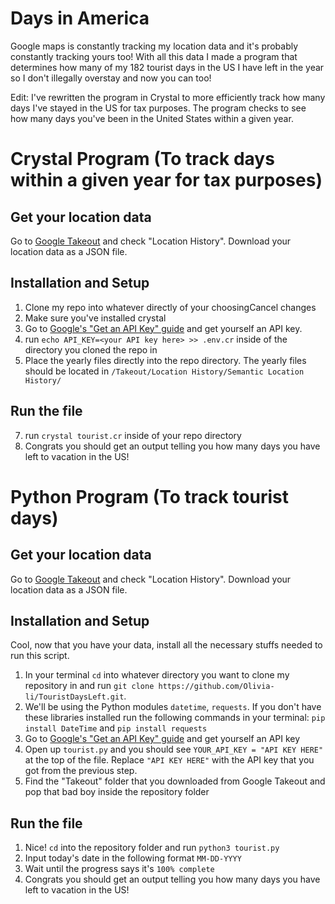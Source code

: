 # Days in America
Google maps is constantly tracking my location data and it's probably constantly tracking yours too! With all this data I made a program that determines how many of my 182 tourist days in the US I have left in the year so I don't illegally overstay and now you can too! 

Edit: I've rewritten the program in Crystal to more efficiently track how many days I've stayed in the US for tax purposes. The program checks to see how many days you've been in the United States within a given year. 

# Crystal Program (To track days within a given year for tax purposes)

## Get your location data
Go to [Google Takeout](https://takeout.google.com/settings/takeout) and check "Location History". Download your location data as a JSON file. 

## Installation and Setup
1) Clone my repo into whatever directly of your choosingCancel changes
2) Make sure you've installed crystal
3) Go to [Google's "Get an API Key" guide](https://developers.google.com/places/web-service/get-api-key) and get yourself an API key. 
4) run `echo API_KEY=<your API key here> >> .env.cr` inside of the directory you cloned the repo in
5) Place the yearly files directly into the repo directory. The yearly files should be located in `/Takeout/Location History/Semantic Location History/`

## Run the file
7) run `crystal tourist.cr` inside of your repo directory
8) Congrats you should get an output telling you how many days you have left to vacation in the US!


# Python Program (To track tourist days)

## Get your location data
Go to [Google Takeout](https://takeout.google.com/settings/takeout) and check "Location History". Download your location data as a JSON file. 

## Installation and Setup
Cool, now that you have your data, install all the necessary stuffs needed to run this script. 
1) In your terminal `cd` into whatever directory you want to clone my repository in and run `git clone https://github.com/Olivia-li/TouristDaysLeft.git`. 
2) We'll be using the Python modules `datetime`, `requests`. If you don't have these libraries installed run the following commands in your terminal: `pip install DateTime` and `pip install requests`
3) Go to [Google's "Get an API Key" guide](https://developers.google.com/places/web-service/get-api-key) and get yourself an API key
4) Open up `tourist.py` and you should see `YOUR_API_KEY = "API KEY HERE"` at the top of the file. Replace `"API KEY HERE"` with the API key that you got from the previous step. 
5) Find the "Takeout" folder that you downloaded from Google Takeout and pop that bad boy inside the repository folder

## Run the file
1) Nice! `cd` into the repository folder and run `python3 tourist.py` 
2) Input today's date in the following format `MM-DD-YYYY`
3) Wait until the progress says it's `100% complete`
4) Congrats you should get an output telling you how many days you have left to vacation in the US!
